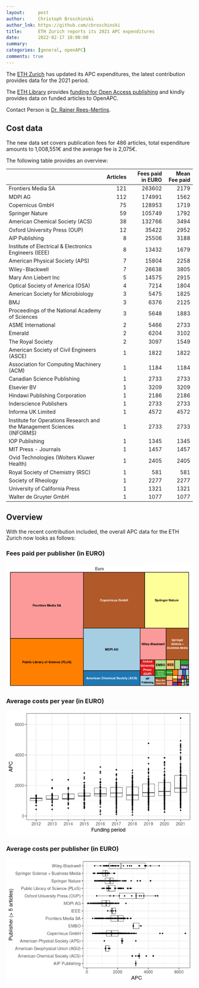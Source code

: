 ```yaml
---
layout:     post
author:     Christoph Broschinski
author_lnk: https://github.com/cbroschinski
title:      ETH Zurich reports its 2021 APC expenditures
date:       2022-02-17 10:00:00
summary:    
categories: [general, openAPC]
comments: true
---
```





The [ETH Zurich](https://ethz.ch/en.html) has updated its APC expenditures, the latest contribution provides data for the 2021 period.

The [ETH Library](https://library.ethz.ch/en/) provides [funding for Open Access publishing](https://documentation.library.ethz.ch/display/OA/APC-Finanzierung) and kindly provides data on funded articles to OpenAPC.

Contact Person is [Dr. Rainer Rees-Mertins](mailto:rainer.rees@library.ethz.ch).

## Cost data



The new data set covers publication fees for 486 articles, total expenditure amounts to 1,008,551€ and the average fee is 2,075€.

The following table provides an overview:


|                                                                        | Articles| Fees paid in EURO| Mean Fee paid|
|:-----------------------------------------------------------------------|--------:|-----------------:|-------------:|
|Frontiers Media SA                                                      |      121|            263602|          2179|
|MDPI AG                                                                 |      112|            174991|          1562|
|Copernicus GmbH                                                         |       75|            128953|          1719|
|Springer Nature                                                         |       59|            105749|          1792|
|American Chemical Society (ACS)                                         |       38|            132766|          3494|
|Oxford University Press (OUP)                                           |       12|             35422|          2952|
|AIP Publishing                                                          |        8|             25506|          3188|
|Institute of Electrical & Electronics Engineers (IEEE)                  |        8|             13432|          1679|
|American Physical Society (APS)                                         |        7|             15804|          2258|
|Wiley-Blackwell                                                         |        7|             26638|          3805|
|Mary Ann Liebert Inc                                                    |        5|             14575|          2915|
|Optical Society of America (OSA)                                        |        4|              7214|          1804|
|American Society for Microbiology                                       |        3|              5475|          1825|
|BMJ                                                                     |        3|              6376|          2125|
|Proceedings of the National Academy of Sciences                         |        3|              5648|          1883|
|ASME International                                                      |        2|              5466|          2733|
|Emerald                                                                 |        2|              6204|          3102|
|The Royal Society                                                       |        2|              3097|          1549|
|American Society of Civil Engineers (ASCE)                              |        1|              1822|          1822|
|Association for Computing Machinery (ACM)                               |        1|              1184|          1184|
|Canadian Science Publishing                                             |        1|              2733|          2733|
|Elsevier BV                                                             |        1|              3209|          3209|
|Hindawi Publishing Corporation                                          |        1|              2186|          2186|
|Inderscience Publishers                                                 |        1|              2733|          2733|
|Informa UK Limited                                                      |        1|              4572|          4572|
|Institute for Operations Research and the Management Sciences (INFORMS) |        1|              2733|          2733|
|IOP Publishing                                                          |        1|              1345|          1345|
|MIT Press - Journals                                                    |        1|              1457|          1457|
|Ovid Technologies (Wolters Kluwer Health)                               |        1|              2405|          2405|
|Royal Society of Chemistry (RSC)                                        |        1|               581|           581|
|Society of Rheology                                                     |        1|              2277|          2277|
|University of California Press                                          |        1|              1321|          1321|
|Walter de Gruyter GmbH                                                  |        1|              1077|          1077|

## Overview

With the recent contribution included, the overall APC data for the ETH Zurich now looks as follows:

### Fees paid per publisher (in EURO)

![plot of chunk tree_ethz_2022_02_17_full](/figure/tree_ethz_2022_02_17_full-1.png)

###  Average costs per year (in EURO)

![plot of chunk box_ethz_2022_02_17_year_full](/figure/box_ethz_2022_02_17_year_full-1.png)

###  Average costs per publisher (in EURO)

![plot of chunk box_ethz_2022_02_17_publisher_full](/figure/box_ethz_2022_02_17_publisher_full-1.png)
